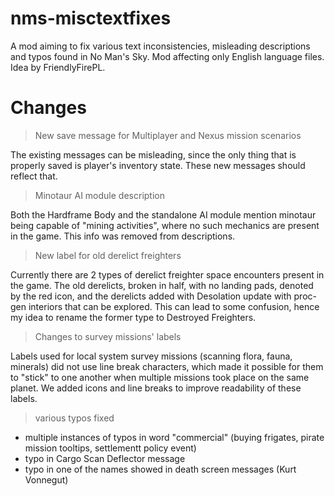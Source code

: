 # nms-misctextfixes
A mod aiming to fix various text inconsistencies, misleading descriptions and typos found in No Man's Sky. Mod affecting only English language files. Idea by FriendlyFirePL.

# Changes

> New save message for Multiplayer and Nexus mission scenarios

The existing messages can be misleading, since the only thing that is properly saved is player's inventory state. These new messages should reflect that.

> Minotaur AI module description

Both the Hardframe Body and the standalone AI module mention minotaur being capable of "mining activities", where no such mechanics are present in the game. This info was removed from descriptions.

> New label for old derelict freighters

Currently there are 2 types of derelict freighter space encounters present in the game. The old derelicts, broken in half, with no landing pads, denoted by the red icon, and the derelicts added with Desolation update with proc-gen interiors that can be explored. This can lead to some confusion, hence my idea to rename the former type to Destroyed Freighters.

> Changes to survey missions' labels

Labels used for local system survey missions (scanning flora, fauna, minerals) did not use line break characters, which made it possible for them to "stick" to one another when multiple missions took place on the same planet. We added icons and line breaks to improve readability of these labels.

> various typos fixed

* multiple instances of typos in word "commercial" (buying frigates, pirate mission tooltips, settlementt policy event)
* typo in Cargo Scan Deflector message
* typo in one of the names showed in death screen messages (Kurt Vonnegut)





